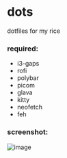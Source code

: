 # dots
dotfiles for my rice

### required:

- i3-gaps
- rofi
- polybar
- picom
- glava
- kitty
- neofetch
- feh

### screenshot:

![image](https://user-images.githubusercontent.com/61390942/143622452-30bcdeea-704b-4ee8-8fb4-3fd027f0e131.png)

